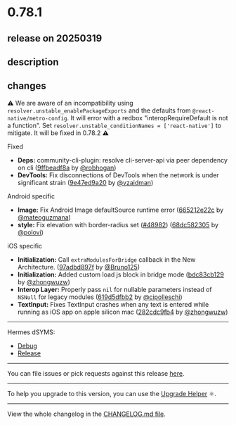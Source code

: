 # 0.78.1

## release on 20250319

## description

## changes

:warning: We are aware of an incompatibility using <code>resolver.unstable_enablePackageExports</code> and the defaults from <code>@react-native/metro-config</code>. It will error with a redbox "interopRequireDefault is not a function". Set <code>resolver.unstable_conditionNames = ['react-native']</code> to mitigate. It will be fixed in 0.78.2 :warning:

Fixed

* <strong>Deps:</strong> community-cli-plugin: resolve cli-server-api via peer dependency on cli (<a href="https://github.com/facebook/react-native/commit/9ffbeadf8a1ecfef1c0ac08bc39157ac6e17796e">9ffbeadf8a</a> by <a href="https://github.com/robhogan">@robhogan</a>)
* <strong>DevTools:</strong> Fix disconnections of DevTools when the network is under significant strain (<a href="https://github.com/facebook/react-native/commit/9e47ed9a205184abf1d7eb422fb22ef27f18cae5">9e47ed9a20</a> by <a href="https://github.com/vzaidman">@vzaidman</a>)

Android specific

* <strong>Image:</strong> Fix Android Image defaultSource runtime error (<a href="https://github.com/facebook/react-native/commit/665212e22c310b1f0f9d1f1795d88622c711219a">665212e22c</a> by <a href="https://github.com/mateoguzmana">@mateoguzmana</a>)
* <strong>style:</strong> Fix elevation with border-radius set (<a class="issue-link js-issue-link" data-error-text="Failed to load title" data-id="2814024792" data-permission-text="Title is private" data-url="https://github.com/facebook/react-native/issues/48982" data-hovercard-type="pull_request" data-hovercard-url="/facebook/react-native/pull/48982/hovercard" href="https://github.com/facebook/react-native/pull/48982">#48982</a>) (<a href="https://github.com/facebook/react-native/commit/68dc582305e2568245380ddca2ceaee3b5ec752f">68dc582305</a> by <a href="https://github.com/polovi">@polovi</a>)

iOS specific

* <strong>Initialization:</strong> Call <code>extraModulesForBridge</code> callback in the New Architecture. (<a href="https://github.com/facebook/react-native/commit/97adbd897f88d108f0be21a5895dadc74189b6fc">97adbd897f</a> by <a href="https://github.com/Bruno125">@Bruno125</a>)
* <strong>Initialization:</strong> Added custom load js block in bridge mode (<a href="https://github.com/facebook/react-native/commit/bdc83cb129757d6adc373c11535d78055727e3fa">bdc83cb129</a> by <a href="https://github.com/zhongwuzw">@zhongwuzw</a>)
* <strong>Interop Layer:</strong> Properly pass <code>nil</code> for nullable parameters instead of <code>NSNull</code> for legacy modules (<a href="https://github.com/facebook/react-native/commit/619d5dfbb280892fcc2a9f78d630eb88fb32960f">619d5dfbb2</a> by <a href="https://github.com/cipolleschi">@cipolleschi</a>)
* <strong>TextInput:</strong> Fixes TextInput crashes when any text is entered while running as iOS app on apple silicon mac (<a href="https://github.com/facebook/react-native/commit/282cdc9fb4a1ceac17b63584f9988d3192235885">282cdc9fb4</a> by <a href="https://github.com/zhongwuzw">@zhongwuzw</a>)

*** ** * ** ***

Hermes dSYMS:

* <a href="https://repo1.maven.org/maven2/com/facebook/react/react-native-artifacts/0.78.1/react-native-artifacts-0.78.1-hermes-framework-dSYM-debug.tar.gz" rel="nofollow">Debug</a>
* <a href="https://repo1.maven.org/maven2/com/facebook/react/react-native-artifacts/0.78.1/react-native-artifacts-0.78.1-hermes-framework-dSYM-release.tar.gz" rel="nofollow">Release</a>

*** ** * ** ***

You can file issues or pick requests against this release <a href="https://github.com/reactwg/react-native-releases/issues/new/choose">here</a>.

*** ** * ** ***

To help you upgrade to this version, you can use the <a href="https://react-native-community.github.io/upgrade-helper/" rel="nofollow">Upgrade Helper</a> ⚛️.

*** ** * ** ***

View the whole changelog in the <a href="https://github.com/facebook/react-native/blob/main/CHANGELOG.md">CHANGELOG.md file</a>.

